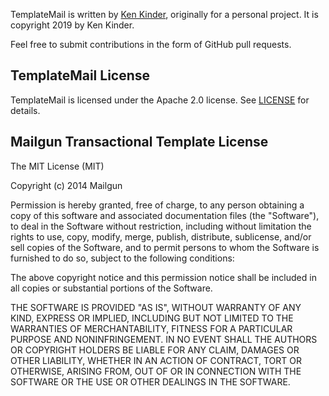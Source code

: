 TemplateMail is written by [Ken Kinder](https://kkinder.com/), originally for a personal project. It is copyright 2019 by Ken Kinder.

Feel free to submit contributions in the form of GitHub pull requests.

## TemplateMail License

TemplateMail is licensed under the Apache 2.0 license. See [LICENSE](https://github.com/kkinder/templatemail/blob/master/LICENSE) for details.

## Mailgun Transactional Template License

The MIT License (MIT)

Copyright (c) 2014 Mailgun

Permission is hereby granted, free of charge, to any person obtaining a copy
of this software and associated documentation files (the "Software"), to deal
in the Software without restriction, including without limitation the rights
to use, copy, modify, merge, publish, distribute, sublicense, and/or sell
copies of the Software, and to permit persons to whom the Software is
furnished to do so, subject to the following conditions:

The above copyright notice and this permission notice shall be included in all
copies or substantial portions of the Software.

THE SOFTWARE IS PROVIDED "AS IS", WITHOUT WARRANTY OF ANY KIND, EXPRESS OR
IMPLIED, INCLUDING BUT NOT LIMITED TO THE WARRANTIES OF MERCHANTABILITY,
FITNESS FOR A PARTICULAR PURPOSE AND NONINFRINGEMENT. IN NO EVENT SHALL THE
AUTHORS OR COPYRIGHT HOLDERS BE LIABLE FOR ANY CLAIM, DAMAGES OR OTHER
LIABILITY, WHETHER IN AN ACTION OF CONTRACT, TORT OR OTHERWISE, ARISING FROM,
OUT OF OR IN CONNECTION WITH THE SOFTWARE OR THE USE OR OTHER DEALINGS IN THE
SOFTWARE.
